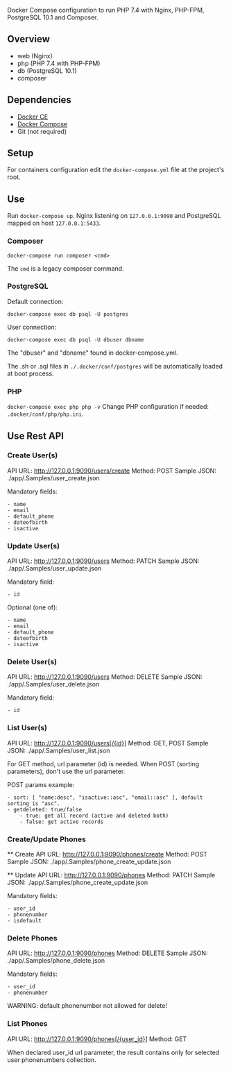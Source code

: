 Docker Compose configuration to run PHP 7.4 with Nginx, PHP-FPM, PostgreSQL 10.1 and Composer.

## Overview

* web (Nginx)
* php (PHP 7.4 with PHP-FPM)
* db (PostgreSQL 10.1)
* composer


## Dependencies


* [Docker CE](https://docs.docker.com/engine/installation/)
* [Docker Compose](https://docs.docker.com/compose/install)
* Git (not required)


## Setup

For containers configuration edit the `docker-compose.yml` file at the project's root.


## Use 

Run `docker-compose up`.
Nginx listening on `127.0.0.1:9090` and PostgreSQL mapped on host `127.0.0.1:5433`.


### Composer

`docker-compose run composer <cmd>`

The `cmd` is a legacy composer command.


### PostgreSQL

Default connection:

`docker-compose exec db psql -U postgres`

User connection:

`docker-compose exec db psql -U dbuser dbname`

The "dbuser" and "dbname" found in docker-compose.yml.

The .sh or .sql files in `./.docker/conf/postgres` will be automatically loaded at boot process.


### PHP

`docker-compose exec php php -v`
Change PHP configuration if needed: `.docker/conf/php/php.ini`.



## Use Rest API

### Create User(s)

API URL: http://127.0.0.1:9090/users/create
Method: POST
Sample JSON: ./app/.Samples/user_create.json

Mandatory fields:
	
	- name
	- email 
	- default_phone
	- dateofbirth
	- isactive

### Update User(s)

API URL: http://127.0.0.1:9090/users
Method: PATCH
Sample JSON: ./app/.Samples/user_update.json

Mandatory field:

	- id

Optional (one of):

	- name
	- email 
	- default_phone
	- dateofbirth
	- isactive


### Delete User(s)

API URL: http://127.0.0.1:9090/users
Method: DELETE
Sample JSON: ./app/.Samples/user_delete.json

Mandatory field:

	- id


### List User(s)

API URL: http://127.0.0.1:9090/users[/{id}]
Method: GET, POST
Sample JSON: ./app/.Samples/user_list.json

For GET method, url parameter (id) is needed. When POST (sorting parameters), don't use the url parameter.

POST params example:

	- sort: [ "name:desc", "isactive::asc", "email::asc" ], default sorting is "asc".
	- getdeleted: true/false
		- true: get all record (active and deleted both)
		- false: get active records


### Create/Update Phones

** Create
API URL: http://127.0.0.1:9090/phones/create
Method: POST
Sample JSON: ./app/.Samples/phone_create_update.json

** Update
API URL: http://127.0.0.1:9090/phones
Method: PATCH
Sample JSON: ./app/.Samples/phone_create_update.json

Mandatory fields:

	- user_id
	- phonenumber
	- isdefault

### Delete Phones

API URL: http://127.0.0.1:9090/phones
Method: DELETE
Sample JSON: ./app/.Samples/phone_delete.json

Mandatory fields:

	- user_id
	- phonenumber

WARNING: default phonenumber not allowed for delete!



### List Phones

API URL: http://127.0.0.1:9090/phones[/{user_id}]
Method: GET

When declared user_id url parameter, the result contains only for selected user phonenumbers collection.




